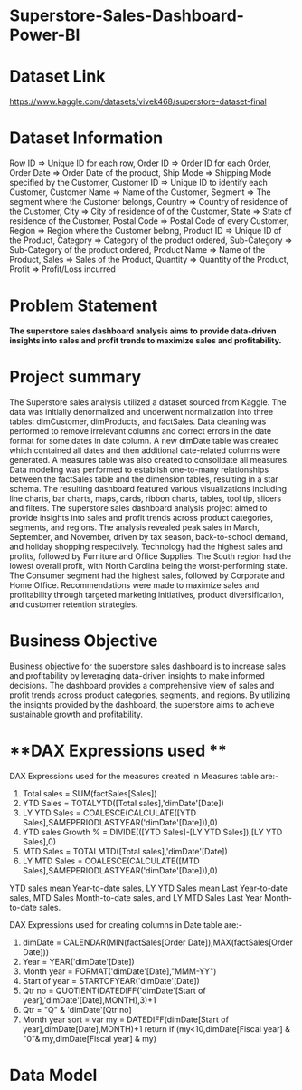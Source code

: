 # Superstore-Sales-Dashboard-Power-BI

# **Dataset Link**
https://www.kaggle.com/datasets/vivek468/superstore-dataset-final

# **Dataset Information**
Row ID => Unique ID for each row,
Order ID => Order ID for each Order,
Order Date => Order Date of the product,
Ship Mode => Shipping Mode specified by the Customer,
Customer ID => Unique ID to identify each Customer,
Customer Name => Name of the Customer,
Segment => The segment where the Customer belongs,
Country => Country of residence of the Customer,
City => City of residence of of the Customer,
State => State of residence of the Customer,
Postal Code => Postal Code of every Customer,
Region => Region where the Customer belong,
Product ID => Unique ID of the Product,
Category => Category of the product ordered,
Sub-Category => Sub-Category of the product ordered,
Product Name => Name of the Product,
Sales => Sales of the Product,
Quantity => Quantity of the Product,
Profit => Profit/Loss incurred

# **Problem Statement**

**The superstore sales dashboard analysis aims to provide data-driven insights into sales and profit trends to maximize sales and profitability.**

# **Project summary**

The Superstore sales analysis utilized a dataset sourced from Kaggle. The data was initially denormalized and underwent normalization into three tables: dimCustomer, dimProducts, and factSales. Data cleaning was performed to remove irrelevant columns and correct errors in the date format for some dates in date column. A new dimDate table was created which contained all dates and then additional date-related columns were generated. A measures table was also created to consolidate all measures. Data modeling was performed to establish one-to-many relationships between the factSales table and the dimension tables, resulting in a star schema. The resulting dashboard featured various visualizations including line charts, bar charts, maps, cards, ribbon charts, tables, tool tip, slicers and filters. The superstore sales dashboard analysis project aimed to provide insights into sales and profit trends across product categories, segments, and regions. The analysis revealed peak sales in March, September, and November, driven by tax season, back-to-school demand, and holiday shopping respectively. Technology had the highest sales and profits, followed by Furniture and Office Supplies. The South region had the lowest overall profit, with North Carolina being the worst-performing state. The Consumer segment had the highest sales, followed by Corporate and Home Office. Recommendations were made to maximize sales and profitability through targeted marketing initiatives, product diversification, and customer retention strategies.

# **Business Objective**

Business objective for the superstore sales dashboard is to increase sales and profitability by leveraging data-driven insights to make informed decisions. The dashboard provides a comprehensive view of sales and profit trends across product categories, segments, and regions. By utilizing the insights provided by the dashboard, the superstore aims to achieve sustainable growth and profitability.

# **DAX Expressions used **

DAX Expressions used for the measures created in Measures table are:- 

1. Total sales = SUM(factSales[Sales])
2. YTD Sales = TOTALYTD([Total sales],'dimDate'[Date])
3. LY YTD Sales = COALESCE(CALCULATE([YTD Sales],SAMEPERIODLASTYEAR('dimDate'[Date])),0)
4. YTD sales Growth % = DIVIDE(([YTD Sales]-[LY YTD Sales]),[LY YTD Sales],0)
5. MTD Sales = TOTALMTD([Total sales],'dimDate'[Date])
6. LY MTD Sales = COALESCE(CALCULATE([MTD Sales],SAMEPERIODLASTYEAR('dimDate'[Date])),0)

YTD sales mean Year-to-date sales, LY YTD Sales mean Last Year-to-date sales, MTD Sales Month-to-date sales, and LY MTD Sales Last Year Month-to-date sales.


DAX Expressions used for creating columns in Date table are:- 

1. dimDate = CALENDAR(MIN(factSales[Order Date]),MAX(factSales[Order Date]))
2. Year = YEAR('dimDate'[Date])
3. Month year = FORMAT('dimDate'[Date],"MMM-YY")
4. Start of year = STARTOFYEAR('dimDate'[Date])
5. Qtr no = QUOTIENT(DATEDIFF('dimDate'[Start of year],'dimDate'[Date],MONTH),3)+1
6. Qtr = "Q" & 'dimDate'[Qtr no]
7. Month year sort = 
   var my = DATEDIFF(dimDate[Start of year],dimDate[Date],MONTH)+1
   return
   if (my<10,dimDate[Fiscal year] & "0"& my,dimDate[Fiscal year] & my)

# **Data Model**
